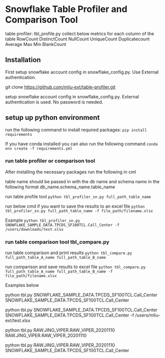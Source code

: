 # Snowflake Table Profiler and Comparison Tool

table profiler: tbl_profile.py collect below metrics for each column of the table
RowCount
DistinctCount
NullCount
UniqueCount
Duplicatecount
Average
Max
Min
BlankCount


## Installation

First setup snowflake account config in snowflake_config.py. Use External authentication.

git clone https://github.com/mliu-ext/table-profiler.git

setup snowflake account config in snowflake_config.py. External authentication is used. No password is needed.

## setup up python environment

run the following command to install required packages:
`pip install requirements`

If you have conda installed you can also run the following command
`conda env create -f requirements.yml`

### run table profiler or comparison tool
After installing the necessary packages run the following in cml

table name should be passed in with the db name and schema name in the following format
db_name.schema_name.table_name

run table profile tool
`python tbl_profiler_sn.py full_path_table_name`

run below cmd if you want to save the results to an excel file
`python tbl_profiler_sn.py full_path_table_name -f file_path/filename.xlsx`

Example 
`python tbl_profiler_sn.py SNOWFLAKE_SAMPLE_DATA.TPCDS_SF100TCL.Call_Center -f /users/downloads/test.xlsx`


### run table comparison tool tbl_compare.py

run table comparison and print results
`python tbl_compare.py full_path_table_A_name full_path_table_B_name`

run comparison and save results to excel file
`python tbl_compare.py full_path_table_A_name full_path_table_B_name -f file_path/filename.xlsx`


Examples below

python tbl.py SNOWFLAKE_SAMPLE_DATA.TPCDS_SF100TCL.Call_Center SNOWFLAKE_SAMPLE_DATA.TPCDS_SF100TCL.Call_Center

python tbl.py SNOWFLAKE_SAMPLE_DATA.TPCDS_SF100TCL.Call_Center SNOWFLAKE_SAMPLE_DATA.TPCDS_SF100TCL.Call_Center -f /users/mliu-ext/test.xlsx

python tbl.py RAW.JING_VIPER.RAW_VIPER_20201110 RAW.JING_VIPER.RAW_VIPER_20201110

python tbl.py RAW.JING_VIPER.RAW_VIPER_20201110 SNOWFLAKE_SAMPLE_DATA.TPCDS_SF100TCL.Call_Center

